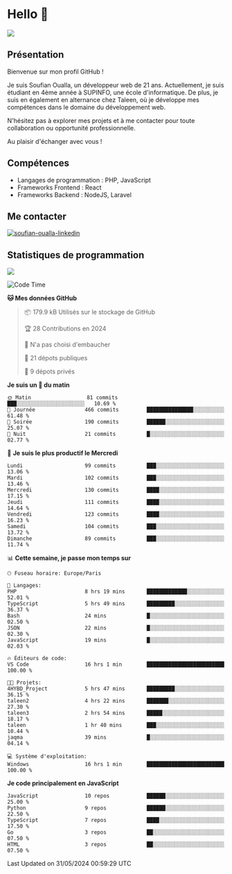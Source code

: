 # Hello 👋

![](https://komarev.com/ghpvc/?username=OSoufian&color=1a1b27)

## Présentation

Bienvenue sur mon profil GitHub !

Je suis Soufian Oualla, un développeur web de 21 ans. Actuellement, je suis étudiant en 4ème année à SUPINFO, une école d'informatique. De plus, je suis en également en alternance chez Taleen, où je développe mes compétences dans le domaine du développement web.

N'hésitez pas à explorer mes projets et à me contacter pour toute collaboration ou opportunité professionnelle.

Au plaisir d'échanger avec vous !

## Compétences

- Langages de programmation : PHP, JavaScript
- Frameworks Frontend : React
- Frameworks Backend : NodeJS, Laravel

## Me contacter

<p>
<a href="https://www.linkedin.com/in/soufian-oualla/" target="_blank"><img align="center" src="https://img.shields.io/badge/-LinkedIn-0077B5?style=for-the-badge&logo=Linkedin&logoColor=white" alt="soufian-oualla-linkedin"/></a>

## Statistiques de programmation

<a href="https://github-readme-stats.vercel.app/api/top-langs/?username=OSoufian&layout=compact">
  <img align="center" src="https://github-readme-stats.vercel.app/api/top-langs/?username=OSoufian&layout=compact"/>
</a>

<br />

<!--START_SECTION:waka-->
![Code Time](http://img.shields.io/badge/Code%20Time-30%20hrs%203%20mins-blue)

**🐱 Mes données GitHub** 

> 📦 179.9 kB Utilisés sur le stockage de GitHub 
 > 
> 🏆 28 Contributions en 2024
 > 
> 🚫 N'a pas choisi d'embaucher
 > 
> 📜 21 dépots publiques 
 > 
> 🔑 9 dépots privés 
 > 
**Je suis un 🐤 du matin** 

```text
🌞 Matin                  81 commits          ███░░░░░░░░░░░░░░░░░░░░░░   10.69 % 
🌆 Journée                466 commits         ███████████████░░░░░░░░░░   61.48 % 
🌃 Soirée                 190 commits         ██████░░░░░░░░░░░░░░░░░░░   25.07 % 
🌙 Nuit                   21 commits          █░░░░░░░░░░░░░░░░░░░░░░░░   02.77 % 
```
📅 **Je suis le plus productif le Mercredi** 

```text
Lundi                    99 commits          ███░░░░░░░░░░░░░░░░░░░░░░   13.06 % 
Mardi                    102 commits         ███░░░░░░░░░░░░░░░░░░░░░░   13.46 % 
Mercredi                 130 commits         ████░░░░░░░░░░░░░░░░░░░░░   17.15 % 
Jeudi                    111 commits         ████░░░░░░░░░░░░░░░░░░░░░   14.64 % 
Vendredi                 123 commits         ████░░░░░░░░░░░░░░░░░░░░░   16.23 % 
Samedi                   104 commits         ███░░░░░░░░░░░░░░░░░░░░░░   13.72 % 
Dimanche                 89 commits          ███░░░░░░░░░░░░░░░░░░░░░░   11.74 % 
```


📊 **Cette semaine, je passe mon temps sur** 

```text
🕑︎ Fuseau horaire: Europe/Paris

💬 Langages: 
PHP                      8 hrs 19 mins       █████████████░░░░░░░░░░░░   52.01 % 
TypeScript               5 hrs 49 mins       █████████░░░░░░░░░░░░░░░░   36.37 % 
Bash                     24 mins             █░░░░░░░░░░░░░░░░░░░░░░░░   02.50 % 
JSON                     22 mins             █░░░░░░░░░░░░░░░░░░░░░░░░   02.30 % 
JavaScript               19 mins             █░░░░░░░░░░░░░░░░░░░░░░░░   02.03 % 

🔥 Éditeurs de code: 
VS Code                  16 hrs 1 min        █████████████████████████   100.00 % 

🐱‍💻 Projets: 
4HYBD_Project            5 hrs 47 mins       █████████░░░░░░░░░░░░░░░░   36.15 % 
taleen2                  4 hrs 22 mins       ███████░░░░░░░░░░░░░░░░░░   27.30 % 
taleen3                  2 hrs 54 mins       █████░░░░░░░░░░░░░░░░░░░░   18.17 % 
taleen                   1 hr 40 mins        ███░░░░░░░░░░░░░░░░░░░░░░   10.44 % 
jaqma                    39 mins             █░░░░░░░░░░░░░░░░░░░░░░░░   04.14 % 

💻 Système d'exploitation: 
Windows                  16 hrs 1 min        █████████████████████████   100.00 % 
```

**Je code principalement en JavaScript** 

```text
JavaScript               10 repos            ██████░░░░░░░░░░░░░░░░░░░   25.00 % 
Python                   9 repos             ██████░░░░░░░░░░░░░░░░░░░   22.50 % 
TypeScript               7 repos             ████░░░░░░░░░░░░░░░░░░░░░   17.50 % 
Go                       3 repos             ██░░░░░░░░░░░░░░░░░░░░░░░   07.50 % 
HTML                     3 repos             ██░░░░░░░░░░░░░░░░░░░░░░░   07.50 % 
```




 Last Updated on 31/05/2024 00:59:29 UTC
<!--END_SECTION:waka-->